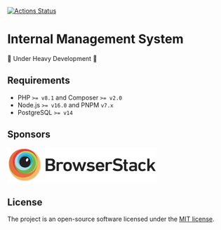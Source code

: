 [![Actions Status](https://github.com/creasico/creasi/actions/workflows/main.yml/badge.svg)](https://github.com/creasico/creasi/actions)

# Internal Management System

:construction: Under Heavy Development :construction:

## Requirements

- PHP `>= v8.1` and Composer `>= v2.0`
- Node.js `>= v16.0` and PNPM `v7.x`
- PostgreSQL `>= v14`

## Sponsors

[![BrowserStack Logo](https://raw.githubusercontent.com/creasico/creasico.github.io/master/public/assets/browserstack-logo.png)](https://browserstack.com)

## License

The project is an open-source software licensed under the [MIT license](https://opensource.org/licenses/MIT).
